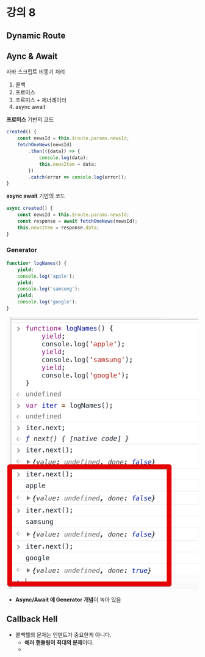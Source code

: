 # 강의 8

## Dynamic Route

## Aync & Await

자바 스크립트 비동기 처리

1. 콜백
2. 프로미스
3. 프로미스 + 제너레이터
4. async await

**프로미스** 기반의 코드

```js
created() {
    const newsId = this.$route.params.newsId;
    fetchOneNews(newsId)
        .then(({data}) => {
            console.log(data);
            this.newsItem = data;
        })
        .catch(error => console.log(error));
}
```

**async await** 기반의 코드

```js
async created() {
    const newsId = this.$route.params.newsId;
    const response = await fetchOneNews(newsId);
    this.newsItem = response.data;
}
```

### Generator

```js
function* logNames() {
    yield;
    console.log('apple');
    yield;
    console.log('samsung');
    yield;
    console.log('google');
}
```

![async1](./images/async1.png)

* **Async/Await 에 Generator 개념**이 녹아 있음

## Callback Hell

* 콜백헬의 문제는 인덴트가 중요한게 아니다.
  * **에러 핸들링이 최대의 문제**이다.
  * 